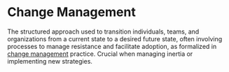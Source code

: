 # Change Management

The structured approach used to transition individuals, teams, and organizations from a current state to a desired future state, often involving processes to manage resistance and facilitate adoption, as formalized in [change management](https://en.wikipedia.org/wiki/Change_management) practice. Crucial when managing inertia or implementing new strategies.
